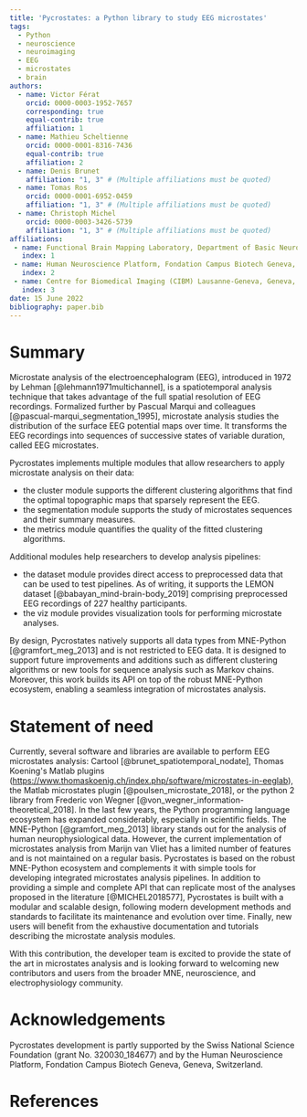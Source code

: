 ```yaml
---
title: 'Pycrostates: a Python library to study EEG microstates'
tags:
  - Python
  - neuroscience
  - neuroimaging
  - EEG
  - microstates
  - brain
authors:
  - name: Victor Férat
    orcid: 0000-0003-1952-7657
    corresponding: true
    equal-contrib: true
    affiliation: 1
  - name: Mathieu Scheltienne
    orcid: 0000-0001-8316-7436
    equal-contrib: true
    affiliation: 2
  - name: Denis Brunet
    affiliation: "1, 3" # (Multiple affiliations must be quoted)
  - name: Tomas Ros
    orcid: 0000-0001-6952-0459
    affiliation: "1, 3" # (Multiple affiliations must be quoted)
  - name: Christoph Michel
    orcid: 0000-0003-3426-5739
    affiliation: "1, 3" # (Multiple affiliations must be quoted)
affiliations:
 - name: Functional Brain Mapping Laboratory, Department of Basic Neurosciences, Campus Biotech, University of Geneva, Geneva, Switzerland
   index: 1
 - name: Human Neuroscience Platform, Fondation Campus Biotech Geneva, Geneva, Switzerland
   index: 2
 - name: Centre for Biomedical Imaging (CIBM) Lausanne-Geneva, Geneva, Switzerland
   index: 3
date: 15 June 2022
bibliography: paper.bib
---
```


# Summary
Microstate analysis of the electroencephalogram (EEG), introduced in 1972 by Lehman [@lehmann1971multichannel], is a spatiotemporal analysis technique that takes advantage of the full spatial resolution of EEG recordings. Formalized further by Pascual Marqui and colleagues [@pascual-marqui_segmentation_1995], microstate analysis studies the distribution of the surface EEG potential maps over time. It transforms the EEG recordings into sequences of successive states of variable duration, called EEG microstates.

Pycrostates implements multiple modules that allow researchers to apply microstate analysis on their data:

- the cluster module supports the different clustering algorithms that find the optimal topographic maps that sparsely represent the EEG. 
- the segmentation module supports the study of microstates sequences and their summary measures.
- the metrics module quantifies the quality of the fitted clustering algorithms.

Additional modules help researchers to develop analysis pipelines:

- the dataset module provides direct access to preprocessed data that can be used to test pipelines. As of writing, it supports the LEMON dataset [@babayan_mind-brain-body_2019] comprising preprocessed EEG recordings of 227 healthy participants.
- the viz module provides visualization tools for performing microstate analyses.

By design, Pycrostates natively supports all data types from MNE-Python [@gramfort_meg_2013] and is not restricted to EEG data. It is designed to support future improvements and additions such as different clustering algorithms or new tools for sequence analysis such as Markov chains. Moreover, this work builds its API on top of the robust MNE-Python ecosystem, enabling a seamless integration of microstates analysis.

# Statement of need

Currently, several software and libraries are available to perform EEG microstates analysis: Cartool [@brunet_spatiotemporal_nodate], Thomas Koening's Matlab plugins (https://www.thomaskoenig.ch/index.php/software/microstates-in-eeglab), the Matlab microstates plugin [@poulsen_microstate_2018], or the python 2 library from Frederic von Wegner [@von_wegner_information-theoretical_2018]. In the last few years, the Python programming language ecosystem has expanded considerably, especially in scientific fields. The MNE-Python [@gramfort_meg_2013] library stands out for the analysis of human neurophysiological data. However, the current implementation of microstates analysis from Marijn van Vliet has a limited number of features and is not maintained on a regular basis. Pycrostates is based on the robust MNE-Python ecosystem and complements it with simple tools for developing integrated microstates analysis pipelines. 
In addition to providing a simple and complete API that can replicate most of the analyses proposed in the literature [@MICHEL2018577], Pycrostates is built with a modular and scalable design, following modern development methods and standards to facilitate its maintenance and evolution over time. Finally, new users will benefit from the exhaustive documentation and tutorials describing the microstate analysis modules.

With this contribution, the developer team is excited to provide the state of the art in microstates analysis and is looking forward to welcoming new contributors and users from the broader MNE, neuroscience, and electrophysiology community.

# Acknowledgements

Pycrostates development is partly supported by the Swiss National Science Foundation (grant No. 320030_184677) and by the Human Neuroscience Platform, Fondation Campus Biotech Geneva, Geneva, Switzerland.

# References
